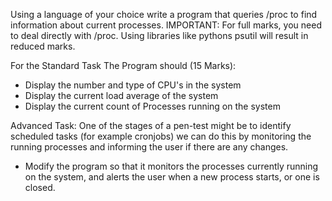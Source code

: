 Using a language of your choice write a program that queries /proc to find information about current processes.
IMPORTANT: For full marks, you need to deal directly with /proc. Using libraries like pythons psutil will result in reduced marks.

For the Standard Task The Program should (15 Marks):

- Display the number and type of CPU's in the system
- Display the current load average of the system
- Display the current count of Processes running on the system

Advanced Task:
One of the stages of a pen-test might be to identify scheduled tasks (for example cronjobs) we can do this by monitoring the running
processes and informing the user if there are any changes.
- Modify the program so that it monitors the processes currently running on the system, and alerts the user when a new process starts,
or one is closed.
